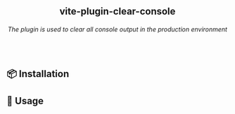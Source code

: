 <div align="center">
	<h2>vite-plugin-clear-console</h2>
	<h6 align="center">The plugin is used to clear all console output in the production environment</h6>
</div>
<br>

## 📦 Installation

## 🎉 Usage
